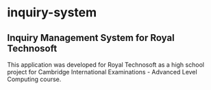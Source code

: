 inquiry-system
==============

## Inquiry Management System for Royal Technosoft

This application was developed for Royal Technosoft as a high school project for Cambridge International Examinations - Advanced Level Computing course.
